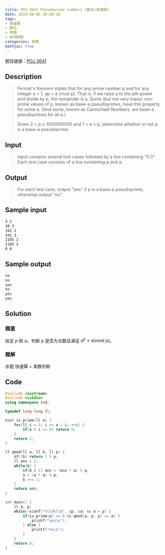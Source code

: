 ```yaml
---
title: POJ 3641 Pseudoprime numbers (数论+快速幂)
date: 2019-08-06 20:40:18
tags: 
- 快速幂
- 数论
- 素数
- ACM刷题
categories: 竞赛
mathjax: true
---
```


题目链接：[POJ 3641](http://poj.org/problem?id=3641)

## Description

> Fermat's theorem states that for any prime number p and for any integer a > 1, ap = a (mod p). That is, if we raise a to the pth power and divide by p, the remainder is a. Some (but not very many) non-prime values of p, known as base-a pseudoprimes, have this property for some a. (And some, known as Carmichael Numbers, are base-a pseudoprimes for all a.)
>
> Given 2 < p ≤ 1000000000 and 1 < a < p, determine whether or not p is a base-a pseudoprime.

## Input

> Input contains several test cases followed by a line containing "0 0". Each test case consists of a line containing p and a.

## Output

> For each test case, output "yes" if p is a base-a pseudoprime; otherwise output "no".

## Sample input

```markdown
3 2
10 3
341 2
341 3
1105 2
1105 3
0 0
```

## Sample output

```markdown
no
no
yes
no
yes
yes
```

## Solution

### 题意

给定 $p$ 和 $a$，判断 $p$ 是否为合数且满足 $a^p\equiv a(mod\ p)$。

### 题解

水题 快速幂 + 素数判断

## Code

```cpp
#include <iostream>
#include <cstdio>
using namespace std;

typedef long long ll;

bool is_prime(ll a) {
    for(ll i = 2; i <= a / i; ++i) {
        if(a % i == 0) return 0;
    }
    return 1;
}

ll qmod(ll a, ll b, ll p) {
    if(!b) return 1 % p;
    ll ans = 1;
    while(b) {
        if(b & 1) ans = (ans * a) % p;
        a = (a * a) % p;
        b >>= 1;
    }
    return ans;
}

int main() {
    ll a, p;
    while(~scanf("%lld%lld", &p, &a) && a + p) {
        if(is_prime(p) == 0 && qmod(a, p, p) == a) {
            printf("yes\n");
        } else {
            printf("no\n");
        }
    }
    return 0;
}
```